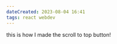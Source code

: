 ```yaml
---
dateCreated: 2023-08-04 16:41
tags: react webdev
---
```


this is how I made the scroll to top button!
